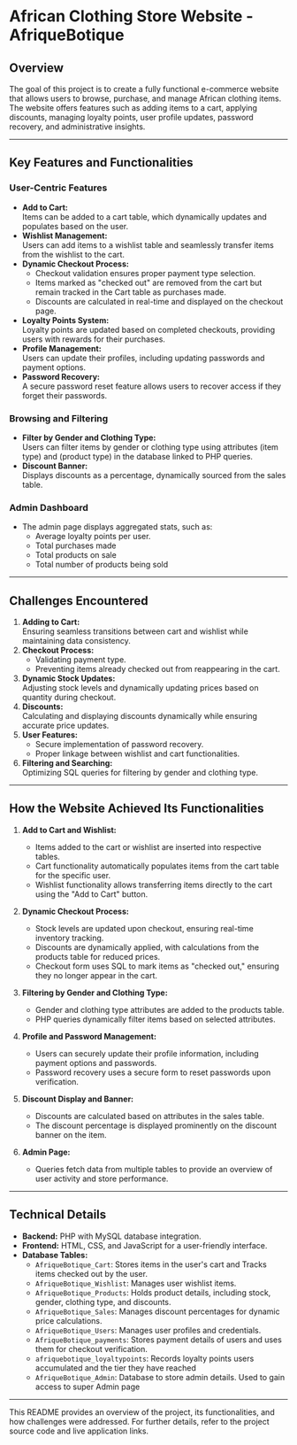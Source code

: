 # African Clothing Store Website - AfriqueBotique

## Overview  
The goal of this project is to create a fully functional e-commerce website that allows users to browse, purchase, and manage African clothing items. The website offers features such as adding items to a cart, applying discounts, managing loyalty points, user profile updates, password recovery, and administrative insights.

---

## **Key Features and Functionalities**  

### **User-Centric Features**
- **Add to Cart:**  
  Items can be added to a cart table, which dynamically updates and populates based on the user.  
- **Wishlist Management:**  
  Users can add items to a wishlist table and seamlessly transfer items from the wishlist to the cart.  
- **Dynamic Checkout Process:**  
  - Checkout validation ensures proper payment type selection.  
  - Items marked as "checked out" are removed from the cart but remain tracked in the Cart table as purchases made.  
  - Discounts are calculated in real-time and displayed on the checkout page.  
- **Loyalty Points System:**  
  Loyalty points are updated based on completed checkouts, providing users with rewards for their purchases.  
- **Profile Management:**  
  Users can update their profiles, including updating passwords and payment options.  
- **Password Recovery:**  
  A secure password reset feature allows users to recover access if they forget their passwords.  

### **Browsing and Filtering**
- **Filter by Gender and Clothing Type:**  
  Users can filter items by gender or clothing type using attributes (item type) and (product type) in the database linked to PHP queries.  
- **Discount Banner:**  
  Displays discounts as a percentage, dynamically sourced from the sales table.

### **Admin Dashboard**
- The admin page displays aggregated stats, such as:  
  - Average loyalty points per user.  
  - Total purchases made
  - Total products on sale
  - Total number of products being sold

---

## **Challenges Encountered**
1. **Adding to Cart:**  
   Ensuring seamless transitions between cart and wishlist while maintaining data consistency.  
2. **Checkout Process:**  
   - Validating payment type.  
   - Preventing items already checked out from reappearing in the cart.  
3. **Dynamic Stock Updates:**  
   Adjusting stock levels and dynamically updating prices based on quantity during checkout.  
4. **Discounts:**  
   Calculating and displaying discounts dynamically while ensuring accurate price updates.  
5. **User Features:**  
   - Secure implementation of password recovery.  
   - Proper linkage between wishlist and cart functionalities.  
6. **Filtering and Searching:**  
   Optimizing SQL queries for filtering by gender and clothing type.  

---

## **How the Website Achieved Its Functionalities**

1. **Add to Cart and Wishlist:**
   - Items added to the cart or wishlist are inserted into respective tables.  
   - Cart functionality automatically populates items from the cart table for the specific user.  
   - Wishlist functionality allows transferring items directly to the cart using the "Add to Cart" button.  

2. **Dynamic Checkout Process:**
   - Stock levels are updated upon checkout, ensuring real-time inventory tracking.  
   - Discounts are dynamically applied, with calculations from the products table for reduced prices.  
   - Checkout form uses SQL to mark items as "checked out," ensuring they no longer appear in the cart.  

3. **Filtering by Gender and Clothing Type:**
   - Gender and clothing type attributes are added to the products table.  
   - PHP queries dynamically filter items based on selected attributes.  

4. **Profile and Password Management:**
   - Users can securely update their profile information, including payment options and passwords.  
   - Password recovery uses a secure form to reset passwords upon verification.  

5. **Discount Display and Banner:**
   - Discounts are calculated based on attributes in the sales table.  
   - The discount percentage is displayed prominently on the discount banner on the item.

6. **Admin Page:**
   - Queries fetch data from multiple tables to provide an overview of user activity and store performance.

---

## **Technical Details**
- **Backend:** PHP with MySQL database integration.  
- **Frontend:** HTML, CSS, and JavaScript for a user-friendly interface.  
- **Database Tables:**
  - `AfriqueBotique_Cart`: Stores items in the user's cart and Tracks items checked out by the user.
  - `AfriqueBotique_Wishlist`: Manages user wishlist items.
  - `AfriqueBotique_Products`: Holds product details, including stock, gender, clothing type, and discounts.
  - `AfriqueBotique_Sales`: Manages discount percentages for dynamic price calculations.
  - `AfriqueBotique_Users`: Manages user profiles and credentials.
  - `AfriqueBotique_payments`: Stores payment details of users and uses them for checkout verification.
  - `afriquebotique_loyaltypoints`: Records loyalty points users accumulated and the tier they have reached
  - `AfriqueBotique_Admin`: Database to store admin details. Used to gain access to super Admin page


---

This README provides an overview of the project, its functionalities, and how challenges were addressed. For further details, refer to the project source code and live application links.  
